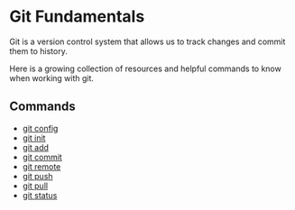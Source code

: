 # Git Fundamentals 

Git is a version control system that allows us to track changes and commit them to history. 

Here is a growing collection of resources and helpful commands to know when working with git. 

## Commands 

- [git config](./commands/Config.md)
- [git init](./commands/Init.md)
- [git add](./commands/Add.md)
- [git commit](./commands/Commit.md)
- [git remote](./commands/Remote.md)
- [git push](./commands/Push.md)
- [git pull](./commands/Pull.md)
- [git status](./commands/Status.md)


